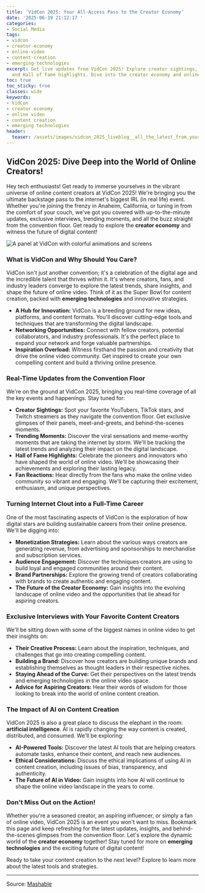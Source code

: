 ```yaml
---
title: 'VidCon 2025: Your All-Access Pass to the Creator Economy'
date: '2025-06-19 21:12:17 '
categories:
- Social Media
tags:
- vidcon
- creator-economy
- online-video
- content-creation
- emerging-technologies
excerpt: Get live updates from VidCon 2025! Explore creator sightings, trending moments,
  and Hall of Fame highlights. Dive into the creator economy and online video trends.
toc: true
toc_sticky: true
classes: wide
keywords:
- VidCon
- creator economy
- online video
- content creation
- emerging technologies
header:
  teaser: /assets/images/vidcon_2025_liveblog__all_the_latest_from_your_fav_20250619211217.png
---
```


## VidCon 2025: Dive Deep into the World of Online Creators!

Hey tech enthusiasts! Get ready to immerse yourselves in the vibrant universe of online content creators at VidCon 2025! We're bringing you the ultimate backstage pass to the internet's biggest IRL (in real life) event. Whether you're joining the frenzy in Anaheim, California, or tuning in from the comfort of your couch, we've got you covered with up-to-the-minute updates, exclusive interviews, trending moments, and all the buzz straight from the convention floor. Get ready to explore the **creator economy** and witness the future of digital content!

<img alt="A panel at VidCon with colorful animations and screens" src="https://helios-i.mashable.com/imagery/live_blogs/03rJeMZ8qbGKmjgrWvxLfKX/desktop_banner_image.png" />

### What is VidCon and Why Should You Care?

VidCon isn't just another convention; it's a celebration of the digital age and the incredible talent that thrives within it. It's where creators, fans, and industry leaders converge to explore the latest trends, share insights, and shape the future of online video. Think of it as the Super Bowl for content creation, packed with **emerging technologies** and innovative strategies.

*   **A Hub for Innovation:** VidCon is a breeding ground for new ideas, platforms, and content formats. You'll discover cutting-edge tools and techniques that are transforming the digital landscape.
*   **Networking Opportunities:** Connect with fellow creators, potential collaborators, and industry professionals. It's the perfect place to expand your network and forge valuable partnerships.
*   **Inspiration Overload:** Witness firsthand the passion and creativity that drive the online video community. Get inspired to create your own compelling content and build a thriving online presence.

### Real-Time Updates from the Convention Floor

We're on the ground at VidCon 2025, bringing you real-time coverage of all the key events and happenings. Stay tuned for:

*   **Creator Sightings:** Spot your favorite YouTubers, TikTok stars, and Twitch streamers as they navigate the convention floor. Get exclusive glimpses of their panels, meet-and-greets, and behind-the-scenes moments.
*   **Trending Moments:** Discover the viral sensations and meme-worthy moments that are taking the internet by storm. We'll be tracking the latest trends and analyzing their impact on the digital landscape.
*   **Hall of Fame Highlights:** Celebrate the pioneers and innovators who have shaped the world of online video. We'll be showcasing their achievements and exploring their lasting legacy.
*   **Fan Reactions:** Hear directly from the fans who make the online video community so vibrant and engaging. We'll be capturing their excitement, enthusiasm, and unique perspectives.

### Turning Internet Clout into a Full-Time Career

One of the most fascinating aspects of VidCon is the exploration of how digital stars are building sustainable careers from their online presence. We'll be digging into:

*   **Monetization Strategies:** Learn about the various ways creators are generating revenue, from advertising and sponsorships to merchandise and subscription services.
*   **Audience Engagement:** Discover the techniques creators are using to build loyal and engaged communities around their content.
*   **Brand Partnerships:** Explore the growing trend of creators collaborating with brands to create authentic and engaging content.
*   **The Future of the Creator Economy:** Gain insights into the evolving landscape of online video and the opportunities that lie ahead for aspiring creators.

### Exclusive Interviews with Your Favorite Content Creators

We'll be sitting down with some of the biggest names in online video to get their insights on:

*   **Their Creative Process:** Learn about the inspiration, techniques, and challenges that go into creating compelling content.
*   **Building a Brand:** Discover how creators are building unique brands and establishing themselves as thought leaders in their respective niches.
*   **Staying Ahead of the Curve:** Get their perspectives on the latest trends and emerging technologies in the online video space.
*   **Advice for Aspiring Creators:** Hear their words of wisdom for those looking to break into the world of online content creation.

### The Impact of AI on Content Creation

VidCon 2025 is also a great place to discuss the elephant in the room: **artificial intelligence**. AI is rapidly changing the way content is created, distributed, and consumed. We'll be exploring:

*   **AI-Powered Tools:** Discover the latest AI tools that are helping creators automate tasks, enhance their content, and reach new audiences.
*   **Ethical Considerations:** Discuss the ethical implications of using AI in content creation, including issues of bias, transparency, and authenticity.
*   **The Future of AI in Video:** Gain insights into how AI will continue to shape the online video landscape in the years to come.

### Don't Miss Out on the Action!

Whether you're a seasoned creator, an aspiring influencer, or simply a fan of online video, VidCon 2025 is an event you won't want to miss. Bookmark this page and keep refreshing for the latest updates, insights, and behind-the-scenes glimpses from the convention floor. Let's explore the dynamic world of the **creator economy** together! Stay tuned for more on **emerging technologies** and the exciting future of digital content!

Ready to take your content creation to the next level? Explore  to learn more about the latest tools and strategies.

---

Source: [Mashable](https://mashable.com/live/vidcon-2025-live-blog-updates)